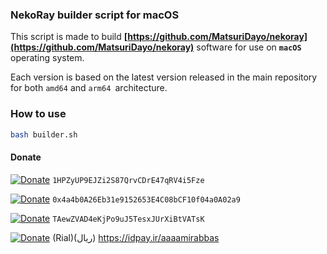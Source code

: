 ### NekoRay builder script for macOS

This script is made to build **[https://github.com/MatsuriDayo/nekoray](https://github.com/MatsuriDayo/nekoray)** software for use on **`macOS`** operating system.

Each version is based on the latest version released in the main repository for both `amd64` and `arm64 `architecture.



### How to use

```bash
bash builder.sh
```

#### Donate

[![Donate](https://img.shields.io/badge/BTC-Donate-green)]()  `1HPZyUP9EJZi2S87QrvCDrE47qRV4i5Fze`

[![Donate](https://img.shields.io/badge/ETH-Donate-blue)]()   `0x4a4b0A26Eb31e9152653E4C08bCF10f04a0A02a9`

[![Donate](https://img.shields.io/badge/USDT-Donate-green)]() `TAewZVAD4eKjPo9uJ5TesxJUrXiBtVATsK`

[![Donate](https://img.shields.io/badge/IDPay-Donate-blue)]() (Rial)(ریال) https://idpay.ir/aaaamirabbas
